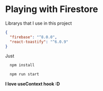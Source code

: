 # Playing with Firestore


Librarys that I use in this project 

```json
{
  "firebase": "^8.0.0",
  "react-toastify": "^6.0.9"
}
```

Just

```bash
  npm install
```

```bash
  npm run start
```

**I love useContext hook :D**
